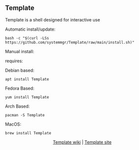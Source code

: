 ## Template  
  
Template is a shell designed for interactive use  
  
Automatic install/update:

```shell
bash -c "$(curl -LSs https://github.com/systemmgr/Template/raw/main/install.sh)"
```

Manual install:
  
requires:

Debian based:

```shell
apt install Template
```  

Fedora Based:

```shell
yum install Template
```  

Arch Based:

```shell
pacman -S Template
```  

MacOS:  

```shell
brew install Template
```
  
<p align=center>
  <a href="https://wiki.archlinux.org/index.php/Template" target="_blank" rel="noopener noreferrer">Template wiki</a>  |  
  <a href="http://Template.sourceforge.net" target="_blank" rel="noopener noreferrer">Template site</a>
</p>  
